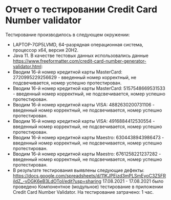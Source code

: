 # Отчет о тестировании Credit Card Number validator
Тестирование производилось в следующем окружении:
- LAPTOP-7GP5LVMD, 64-разрядная операционная система, процессор x64, версия 20H2.
- Java 11.
В качестве тестовых данных использовались данные <https://www.freeformatter.com/credit-card-number-generator-validator.html>:
- Вводим 16-й номер кредитной карты MasterCard: 2720995229256629 - введенный номер корректный, не подсвечивается, номер успешно протестирован.
- Вводим 16-й номер кредитной карты MasterCard: 5157548669531533 - введенный номер корректный, не подсвечивается, номер успешно протестирован.
- Вводим 16-й номер кредитной карты VISA: 4882630200731106 - введенный номер корректный, не подсвечивается, номер успешно протестирован. 
- Вводим 16-й номер кредитной карты VISA: 4916884412530554 - введенный номер корректный, не подсвечивается, номер успешно протестирован. 
- Вводим 16-й номер кредитной карты Maestro: 6304438943986473 - введенный номер корректный, не подсвечивается, номер успешно протестирован. 
- Вводим 16-й номер кредитной карты Maestro: 6761258221237282 - введенный номер корректный, не подсвечивается, номер успешно протестирован. 
- В результате тестирования выявлены следующие дефекты:
https://docs.google.com/spreadsheets/d/11KJPEjzd3mPLSmEyoC3Z5FRildZ_-vDGK6eB3LdOToI/edit?usp=sharing
17.08.2021 - 17.08.2021 было проведено Компонентное (модульное) тестирование в  приложении Credit Card Number Validator. На тестирование затрачено: 1 час.
